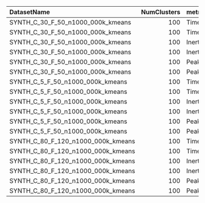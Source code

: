 | DatasetName                        |   NumClusters | metric   | baseline   | compare_suite   |   baseline_value |   compare_value |      Rel |   Improvement_% |   n_pairs |
|:-----------------------------------|--------------:|:---------|:-----------|:----------------|-----------------:|----------------:|---------:|----------------:|----------:|
| SYNTH_C_30_F_50_n1000_000k_kmeans  |           100 | Time     | Double     | MixedPerCluster |      4.91416     |     6.47705     | 1.31804  |       -31.8038  |        24 |
| SYNTH_C_30_F_50_n1000_000k_kmeans  |           100 | Time     | Single     | MixedPerCluster |      3.1818      |     6.47705     | 2.03566  |      -103.566   |        24 |
| SYNTH_C_30_F_50_n1000_000k_kmeans  |           100 | Inertia  | Double     | MixedPerCluster |      4.88688e+07 |     5.61733e+07 | 1.14947  |       -14.9471  |        24 |
| SYNTH_C_30_F_50_n1000_000k_kmeans  |           100 | Inertia  | Single     | MixedPerCluster |      4.21179e+07 |     5.61733e+07 | 1.33372  |       -33.3716  |        24 |
| SYNTH_C_30_F_50_n1000_000k_kmeans  |           100 | PeakMB   | Double     | MixedPerCluster |    400           |   190.773       | 0.476933 |        52.3067  |        24 |
| SYNTH_C_30_F_50_n1000_000k_kmeans  |           100 | PeakMB   | Single     | MixedPerCluster |    200           |   190.773       | 0.953865 |         4.61349 |        24 |
| SYNTH_C_5_F_50_n1000_000k_kmeans   |           100 | Time     | Double     | MixedPerCluster |      5.25951     |     6.69136     | 1.27224  |       -27.2239  |        24 |
| SYNTH_C_5_F_50_n1000_000k_kmeans   |           100 | Time     | Single     | MixedPerCluster |      3.2723      |     6.69136     | 2.04485  |      -104.485   |        24 |
| SYNTH_C_5_F_50_n1000_000k_kmeans   |           100 | Inertia  | Double     | MixedPerCluster |      4.66831e+07 |     4.89965e+07 | 1.04956  |        -4.95556 |        24 |
| SYNTH_C_5_F_50_n1000_000k_kmeans   |           100 | Inertia  | Single     | MixedPerCluster |      3.98658e+07 |     4.89965e+07 | 1.22903  |       -22.9034  |        24 |
| SYNTH_C_5_F_50_n1000_000k_kmeans   |           100 | PeakMB   | Double     | MixedPerCluster |    400           |   190.773       | 0.476933 |        52.3067  |        24 |
| SYNTH_C_5_F_50_n1000_000k_kmeans   |           100 | PeakMB   | Single     | MixedPerCluster |    200           |   190.773       | 0.953865 |         4.61349 |        24 |
| SYNTH_C_80_F_120_n1000_000k_kmeans |           100 | Time     | Double     | MixedPerCluster |      6.86913     |    11.9151      | 1.73459  |       -73.4589  |        24 |
| SYNTH_C_80_F_120_n1000_000k_kmeans |           100 | Time     | Single     | MixedPerCluster |      4.64114     |    11.9151      | 2.56728  |      -156.728   |        24 |
| SYNTH_C_80_F_120_n1000_000k_kmeans |           100 | Inertia  | Double     | MixedPerCluster |      4.44519e+08 |     4.50681e+08 | 1.01386  |        -1.38623 |        24 |
| SYNTH_C_80_F_120_n1000_000k_kmeans |           100 | Inertia  | Single     | MixedPerCluster |      3.49844e+08 |     4.50681e+08 | 1.28823  |       -28.8233  |        24 |
| SYNTH_C_80_F_120_n1000_000k_kmeans |           100 | PeakMB   | Double     | MixedPerCluster |    960           |   457.855       | 0.476933 |        52.3067  |        24 |
| SYNTH_C_80_F_120_n1000_000k_kmeans |           100 | PeakMB   | Single     | MixedPerCluster |    480           |   457.855       | 0.953865 |         4.61349 |        24 |